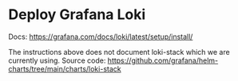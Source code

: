 # Deploy Grafana Loki

Docs: https://grafana.com/docs/loki/latest/setup/install/

The instructions above does not document loki-stack which we are currently using.
Source code: https://github.com/grafana/helm-charts/tree/main/charts/loki-stack